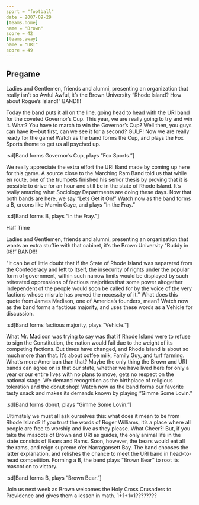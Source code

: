 ```yaml
---
sport = "football"
date = 2007-09-29
[teams.home]
name = "Brown"
score = 42
[teams.away]
name = "URI"
score = 49
---
```


## Pregame

Ladies and Gentlemen, friends and alumni, presenting an organization that really isn’t so Awful Awful, it’s the Brown University “Rhode Island? How about Rogue’s Island!” BAND!!!

Today the band puts it all on the line, going head to head with the URI band for the coveted Governor’s Cup. This year, we are really going to try and win it. What? You have to march to win the Governor’s Cup? Well then, you guys can have it—but first, can we see it for a second? GULP! Now we are really ready for the game! Watch as the band forms the Cup, and plays the Fox Sports theme to get us all psyched up.

:sd[Band forms Governor’s Cup, plays “Fox Sports.”]

We really appreciate the extra effort the URI Band made by coming up here for this game. A source close to the Marching Ram Band told us that while en route, one of the trumpets finished his senior thesis by proving that it is possible to drive for an hour and still be in the state of Rhode Island. It’s really amazing what Sociology Departments are doing these days. Now that both bands are here, we say “Lets Get it On!” Watch now as the band forms a B, croons like Marvin Gaye, and plays “In the Fray.”

:sd[Band forms B, plays “In the Fray.”]

Half Time

Ladies and Gentlemen, friends and alumni, presenting an organization that wants an extra stuffie with that cabinet, it’s the Brown University “Buddy in 08!” BAND!!!

"It can be of little doubt that if the State of Rhode Island was separated from the Confederacy and left to itself, the insecurity of rights under the popular form of government, within such narrow limits would be displayed by such reiterated oppressions of factious majorities that some power altogether independent of the people would soon be called for by the voice of the very factions whose misrule has proved the necessity of it.” What does this quote from James Madison, one of America’s founders, mean? Watch now as the band forms a factious majority, and uses these words as a Vehicle for discussion.

:sd[Band forms factious majority, plays “Vehicle.”]

What Mr. Madison was trying to say was that if Rhode Island were to refuse to sign the Constitution, the nation would fail due to the weight of its competing factions. But times have changed, and Rhode Island is about so much more than that. It’s about coffee milk, Family Guy, and turf farming. What’s more American than that? Maybe the only thing the Brown and URI bands can agree on is that our state, whether we have lived here for only a year or our entire lives with no plans to move, gets no respect on the national stage. We demand recognition as the birthplace of religious toleration and the donut shop! Watch now as the band forms our favorite tasty snack and makes its demands known by playing “Gimme Some Lovin.”

:sd[Band forms donut, plays “Gimme Some Lovin.”]

Ultimately we must all ask ourselves this: what does it mean to be from Rhode Island? If you trust the words of Roger Williams, it’s a place where all people are free to worship and live as they please. What Cheer?! But, if you take the mascots of Brown and URI as guides, the only animal life in the state consists of Bears and Rams. Soon, however, the bears would eat all the rams, and reign supreme o’er Narragansett Bay. The band chooses the latter explanation, and relishes the chance to meet the URI band in head-to-head competition. Forming a B, the band plays “Brown Bear” to root its mascot on to victory.

:sd[Band forms B, plays “Brown Bear.”]

Join us next week as Brown welcomes the Holy Cross Crusaders to Providence and gives them a lesson in math. 1+1+1=1????????
